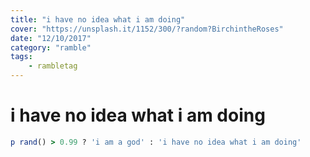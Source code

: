 ```yaml
---
title: "i have no idea what i am doing"
cover: "https://unsplash.it/1152/300/?random?BirchintheRoses"
date: "12/10/2017"
category: "ramble"
tags:
    - rambletag
---
```

# i have no idea what i am doing

```ruby
p rand() > 0.99 ? 'i am a god' : 'i have no idea what i am doing'
```
